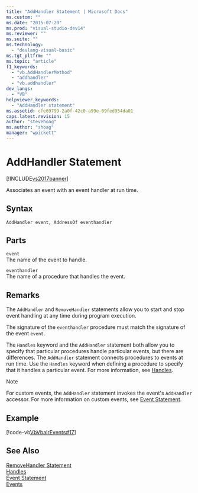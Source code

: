 ```yaml
---
title: "AddHandler Statement | Microsoft Docs"
ms.custom: ""
ms.date: "2015-07-20"
ms.prod: "visual-studio-dev14"
ms.reviewer: ""
ms.suite: ""
ms.technology: 
  - "devlang-visual-basic"
ms.tgt_pltfrm: ""
ms.topic: "article"
f1_keywords: 
  - "vb.AddHandlerMethod"
  - "addhandler"
  - "vb.addhandler"
dev_langs: 
  - "VB"
helpviewer_keywords: 
  - "AddHandler statement"
ms.assetid: cfe69799-2a0f-42c0-a99e-09fed954da01
caps.latest.revision: 15
author: "stevehoag"
ms.author: "shoag"
manager: "wpickett"
---
```

# AddHandler Statement
[!INCLUDE[vs2017banner](../../../includes/vs2017banner.md)]

Associates an event with an event handler at run time.  
  
## Syntax  
  
```  
AddHandler event, AddressOf eventhandler  
```  
  
## Parts  
 `event`  
 The name of the event to handle.  
  
 `eventhandler`  
 The name of a procedure that handles the event.  
  
## Remarks  
 The `AddHandler` and `RemoveHandler` statements allow you to start and stop event handling at any time during program execution.  
  
 The signature of the `eventhandler` procedure must match the signature of the event `event`.  
  
 The `Handles` keyword and the `AddHandler` statement both allow you to specify that particular procedures handle particular events, but there are differences. The `AddHandler` statement connects procedures to events at run time. Use the `Handles` keyword when defining a procedure to specify that it handles a particular event. For more information, see [Handles](../../../visual-basic/language-reference/statements/handles-clause.md).  
  
> [!NOTE]
>  For custom events, the `AddHandler` statement invokes the event's `AddHandler` accessor. For more information on custom events, see [Event Statement](../../../visual-basic/language-reference/statements/event-statement.md).  
  
## Example  
 [!code-vb[VbVbalrEvents#17](../../../samples/snippets/visualbasic/VS_Snippets_VBCSharp/VbVbalrEvents/VB/Class1.vb#17)]  
  
## See Also  
 [RemoveHandler Statement](../../../visual-basic/language-reference/statements/removehandler-statement.md)   
 [Handles](../../../visual-basic/language-reference/statements/handles-clause.md)   
 [Event Statement](../../../visual-basic/language-reference/statements/event-statement.md)   
 [Events](../../../visual-basic/programming-guide/language-features/events/events.md)